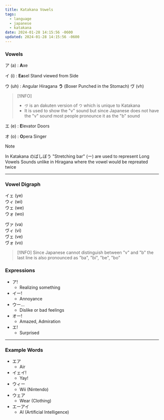 ```yaml
---
title: Katakana Vowels
tags:
  - language
  - japanese
  - katakana
date: 2024-01-28 14:15:56 -0600
updated: 2024-01-28 14:15:56 -0600
---
```


### Vowels

ア (a) : **A**xe

イ (i) : **Ea**sel Stand viewed from Side

ウ (uh) : Angular Hiragana **う** (Boxer Punched in the Stomach)
ヴ (vh)

 > [!INFO]
 > * `ヴ` is an dakuten version of `ウ` which is unique to Katakana
 > * It is used to show the "v" sound but since Japanese does not have the "v" sound most people pronounce it as the "b" sound

エ (e) : **E**levator Doors

オ (o) : **O**pera Singer

 > [!NOTE]
 > In Katakana のばしぼう "Stretching bar" (ー) are used to represent Long Vowels Sounds unlike in Hiragana where the vowel would be repreated twice

---

### Vowel Digraph

イェ (ye)  
ウィ (wi)  
ウェ (we)  
ウォ (wo)

ヴァ (va)  
ヴィ (vi)  
ヴェ (ve)  
ヴォ (vo)

 > [!INFO]
 > Since Japanese cannot distinguish between "v" and "b" the last line is also pronounced as "ba", "bi", "be", "bo"

### Expressions

* ア!
	* Realizing something
* イー!
	* Annoyance
* ウー...
	* Dislike or bad feelings
* オー!
	* Amazed, Admiration
* エ!
	* Surprised

---

### Example Words

* エア
	* Air
* イェイ!
	* Yay!
* ウィー
	* Wii (Nintendo)
* ウェア
	* Wear (Clothing)
* エーアイ
	* AI (Artificial Intelligence)
